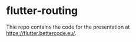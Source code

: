 # flutter-routing

Thie repo contains the code for the presentation at https://flutter.bettercode.eu/.
